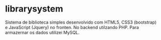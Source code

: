 # librarysystem
Sistema de biblioteca simples desenvolvido com HTML5, CSS3 (bootstrap) e JavaScript (Jquery) no fronten.
No backend utilzando PHP.
Para armazernar os dados utilizei MySQL.

